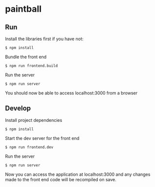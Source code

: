 # paintball

## Run

Install the libraries first if you have not:
```
$ npm install
```

Bundle the front end
```
$ npm run frontend.build
```

Run the server
```
$ npm run server
```

You should now be able to access localhost:3000 from a browser

## Develop

Install project dependencies
```
$ npm install
```

Start the dev server for the front end
```
$ npm run frontend.dev
```

Run the server
```
$ npm run server
```
Now you can access the application at localhost:3000 and any changes made to the front end code will be recompiled on save.
